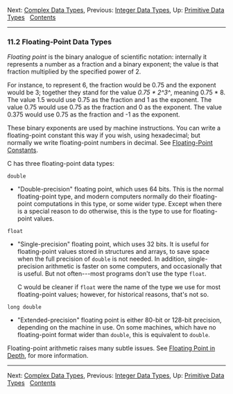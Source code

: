 Next: [Complex Data Types](Complex-Data-Types.md), Previous: [Integer
Data Types](Integer-Types.md), Up: [Primitive Data
Types](Primitive-Types.md)  
[Contents](index.md#SEC_Contents "Table of contents")  

------------------------------------------------------------------------


### 11.2 Floating-Point Data Types 


*Floating point* is the binary analogue of scientific notation:
internally it represents a number as a fraction and a binary exponent;
the value is that fraction multiplied by the specified power of 2.

For instance, to represent 6, the fraction would be 0.75 and the
exponent would be 3; together they stand for the value *0.75 \* 2^3^*,
meaning 0.75 \* 8. The value 1.5 would use 0.75 as the fraction and 1 as
the exponent. The value 0.75 would use 0.75 as the fraction and 0 as the
exponent. The value 0.375 would use 0.75 as the fraction and -1 as the
exponent.

These binary exponents are used by machine instructions. You can write a
floating-point constant this way if you wish, using hexadecimal; but
normally we write floating-point numbers in decimal. See [Floating-Point
Constants](Floating-Constants.md).

C has three floating-point data types:

`double`

-   "Double-precision" floating point, which uses 64 bits. This is the
    normal floating-point type, and modern computers normally do their
    floating-point computations in this type, or some wider type. Except
    when there is a special reason to do otherwise, this is the type to
    use for floating-point values.

`float`

-   "Single-precision" floating point, which uses 32 bits. It is useful
    for floating-point values stored in structures and arrays, to save
    space when the full precision of `double` is not needed. In
    addition, single-precision arithmetic is faster on some computers,
    and occasionally that is useful. But not often---most programs don't
    use the type `float`.

    C would be cleaner if `float` were the name of the type we use for
    most floating-point values; however, for historical reasons, that's
    not so.

`long double`

-   "Extended-precision" floating point is either 80-bit or 128-bit
    precision, depending on the machine in use. On some machines, which
    have no floating-point format wider than `double`, this is
    equivalent to `double`.

Floating-point arithmetic raises many subtle issues. See [Floating Point
in Depth](Floating-Point-in-Depth.md), for more information.

------------------------------------------------------------------------

Next: [Complex Data Types](Complex-Data-Types.md), Previous: [Integer
Data Types](Integer-Types.md), Up: [Primitive Data
Types](Primitive-Types.md)  
[Contents](index.md#SEC_Contents "Table of contents")  
